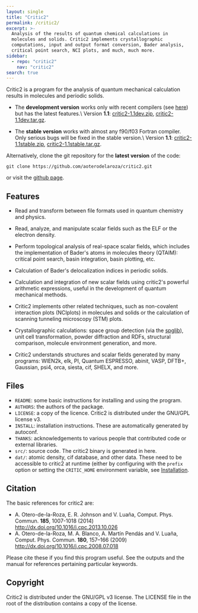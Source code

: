 ```yaml
---
layout: single
title: "Critic2"
permalink: /critic2/
excerpt: >-
  Analysis of the results of quantum chemical calculations in
  molecules and solids. Critic2 implements crystallographic
  computations, input and output format conversion, Bader analysis,
  critical point search, NCI plots, and much, much more.
sidebar:
  - repo: "critic2"
    nav: "critic2"
search: true
---
```


Critic2 is a program for the analysis of quantum mechanical
calculation results in molecules and periodic solids.

* The **development version** works only with recent compilers (see
  [here](/critic2/installation/#whichcompilerswork)) but has the latest features.\\
  Version **1.1**:
  [critic2-1.1dev.zip](https://github.com/aoterodelaroza/critic2/archive/refs/tags/1.1dev.zip),
  [critic2-1.1dev.tar.gz](https://github.com/aoterodelaroza/critic2/archive/refs/tags/1.1dev.tar.gz).

* The **stable version** works with almost any f90/f03 Fortran
  compiler. Only serious bugs will be fixed in the stable version.\\
  Version **1.1**:
  [critic2-1.1stable.zip](https://github.com/aoterodelaroza/critic2/archive/refs/tags/1.1stable.zip),
  [critic2-1.1stable.tar.gz](https://github.com/aoterodelaroza/critic2/archive/refs/tags/1.1stable.tar.gz).

Alternatively, clone the git repository for the **latest version** of the code:
~~~
git clone https://github.com/aoterodelaroza/critic2.git
~~~
or visit the [github page](https://github.com/aoterodelaroza/critic2).

## Features

- Read and transform between file formats used in quantum chemistry
  and physics.

- Read, analyze, and manipulate scalar fields such as the ELF or the
  electron density.

- Perform topological analysis of real-space scalar fields, which includes the
  implementation of Bader's atoms in molecules theory (QTAIM): critical
  point search, basin integration, basin plotting, etc.

- Calculation of Bader's delocalization indices in periodic solids.

- Calculation and integration of new scalar fields using critic2's
  powerful arithmetic expressions, useful in the development of
  quantum mechanical methods.

- Critic2 implements other related techniques, such as non-covalent
  interaction plots (NCIplots) in molecules and solids or the
  calculation of scanning tunneling microscopy (STM) plots.

- Crystallographic calculations: space group detection (via the
  [spglib](https://atztogo.github.io/spglib/)), unit cell
  transformation, powder diffraction and RDFs, structural comparison,
  molecule environment generation, and more.

- Critic2 understands structures and scalar fields generated by many
  programs: WIEN2k, elk, PI, Quantum ESPRESSO, abinit, VASP, DFTB+,
  Gaussian, psi4, orca, siesta, cif, SHELX, and more.

## Files

* `README`: some basic instructions for installing and using the
  program.
* `AUTHORS`: the authors of the package.
* `LICENSE`: a copy of the licence. Critic2 is distributed under the
  GNU/GPL license v3.
* `INSTALL`: installation instructions. These are automatically
  generated by autoconf.
* `THANKS`: acknowledgements to various people that contributed code
  or external libraries.
* `src/`: source code. The critic2 binary is generated in here.
* `dat/`: atomic density, cif database, and other data. These need to be
  accessible to critic2 at runtime (either by configuring with the
  `prefix` option or setting the `CRITIC_HOME` environment variable,
  see [Installation](/critic2/installation/).

## Citation

The basic references for critic2 are:

* A. Otero-de-la-Roza, E. R. Johnson and V. Luaña,
  Comput. Phys. Commun. **185**, 1007-1018 (2014)
  <http://dx.doi.org/10.1016/j.cpc.2013.10.026>
* A. Otero-de-la-Roza, M. A. Blanco, A. Martín Pendás and V. Luaña,
  Comput. Phys. Commun. **180**, 157–166 (2009)
  <http://dx.doi.org/10.1016/j.cpc.2008.07.018>

Please cite these if you find this program useful. See the outputs and
the manual for references pertaining particular keywords.

## Copyright

Critic2 is distributed under the GNU/GPL v3 license. The LICENSE file
in the root of the distribution contains a copy of the license.
